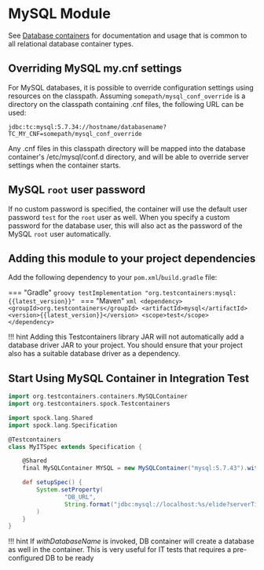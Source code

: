 # MySQL Module

See [Database containers](./index.md) for documentation and usage that is common to all relational database container types.

## Overriding MySQL my.cnf settings

For MySQL databases, it is possible to override configuration settings using resources on the classpath. Assuming `somepath/mysql_conf_override`
is a directory on the classpath containing .cnf files, the following URL can be used:

  `jdbc:tc:mysql:5.7.34://hostname/databasename?TC_MY_CNF=somepath/mysql_conf_override`

Any .cnf files in this classpath directory will be mapped into the database container's /etc/mysql/conf.d directory,
and will be able to override server settings when the container starts.

## MySQL `root` user password

If no custom password is specified, the container will use the default user password `test` for the `root` user as well.
When you specify a custom password for the database user,
this will also act as the password of the MySQL `root` user automatically. 

## Adding this module to your project dependencies

Add the following dependency to your `pom.xml`/`build.gradle` file:

=== "Gradle"
    ```groovy
    testImplementation "org.testcontainers:mysql:{{latest_version}}"
    ```
=== "Maven"
    ```xml
    <dependency>
        <groupId>org.testcontainers</groupId>
        <artifactId>mysql</artifactId>
        <version>{{latest_version}}</version>
        <scope>test</scope>
    </dependency>
    ```

!!! hint
    Adding this Testcontainers library JAR will not automatically add a database driver JAR to your project. You should ensure that your project also has a suitable database driver as a dependency.

## Start Using MySQL Container in Integration Test

```groovy
import org.testcontainers.containers.MySQLContainer
import org.testcontainers.spock.Testcontainers

import spock.lang.Shared
import spock.lang.Specification

@Testcontainers
class MyITSpec extends Specification {

    @Shared
    final MySQLContainer MYSQL = new MySQLContainer("mysql:5.7.43").withDatabaseName("testDbName")

    def setupSpec() {
        System.setProperty(
                "DB_URL",
                String.format("jdbc:mysql://localhost:%s/elide?serverTimezone=UTC", MYSQL.firstMappedPort)
        )
    }
}
```

!!! hint
    If _withDatabaseName_ is invoked, DB container will create a database as well in the container. This is very useful for IT tests that requires a pre-configured DB to be ready 
